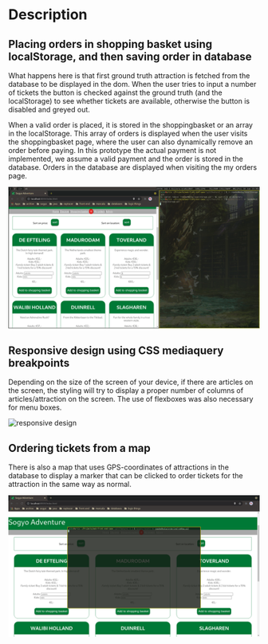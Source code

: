 # Description

## Placing orders in shopping basket using localStorage, and then saving order in database

What happens here is that first ground truth attraction is fetched from the
database to be displayed in the dom. When the user tries to input a number of tickets the button is checked against the ground truth (and the localStorage) to see whether tickets are available, otherwise the button is disabled and greyed out.

When a valid order is placed, it is stored in the shoppingbasket or an array in the localStorage. This array of orders is displayed when the user visits the shoppingbasket page, where the user can also dynamically remove an order before paying. In this prototype the actual payment is not implemented, we assume a valid payment and the order is stored in the database. Orders in the database are displayed when visiting the my orders page.

![localStorage order](readmeMedia/localStorage.gif)

## Responsive design using CSS mediaquery breakpoints

Depending on the size of the screen of your device, if there are articles on the screen, the styling will try to display a proper number of columns of articles/attraction on the screen. The use of flexboxes was also necessary for menu boxes.

![responsive design](readmeMedia/responsiveDesign.gif)

## Ordering tickets from a map

There is also a map that uses GPS-coordinates of attractions in the database to display a marker that can be clicked to order tickets for the attraction in the same way as normal.

![ordering from the map](readmeMedia/orderingFromMap.gif)

